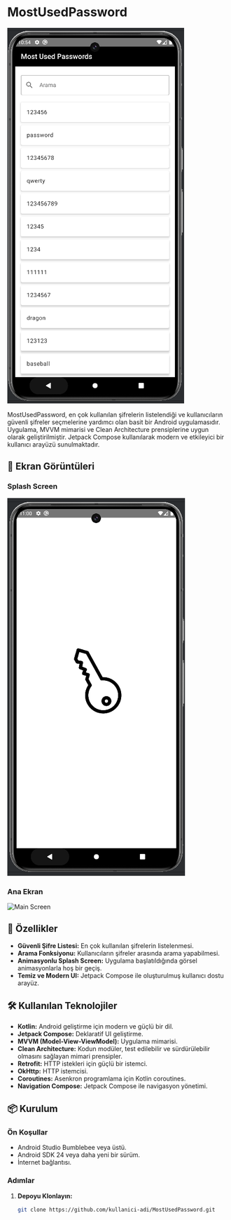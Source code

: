 # MostUsedPassword

![Logo](images/pass.png)

MostUsedPassword, en çok kullanılan şifrelerin listelendiği ve kullanıcıların güvenli şifreler seçmelerine yardımcı olan basit bir Android uygulamasıdır. Uygulama, MVVM mimarisi ve Clean Architecture prensiplerine uygun olarak geliştirilmiştir. Jetpack Compose kullanılarak modern ve etkileyici bir kullanıcı arayüzü sunulmaktadır.

## 📱 Ekran Görüntüleri

### Splash Screen
![Splash Screen](images/splash.png)

### Ana Ekran
![Main Screen](images/main.png)

## 🚀 Özellikler

- **Güvenli Şifre Listesi:** En çok kullanılan şifrelerin listelenmesi.
- **Arama Fonksiyonu:** Kullanıcıların şifreler arasında arama yapabilmesi.
- **Animasyonlu Splash Screen:** Uygulama başlatıldığında görsel animasyonlarla hoş bir geçiş.
- **Temiz ve Modern UI:** Jetpack Compose ile oluşturulmuş kullanıcı dostu arayüz.

## 🛠 Kullanılan Teknolojiler

- **Kotlin:** Android geliştirme için modern ve güçlü bir dil.
- **Jetpack Compose:** Deklaratif UI geliştirme.
- **MVVM (Model-View-ViewModel):** Uygulama mimarisi.
- **Clean Architecture:** Kodun modüler, test edilebilir ve sürdürülebilir olmasını sağlayan mimari prensipler.
- **Retrofit:** HTTP istekleri için güçlü bir istemci.
- **OkHttp:** HTTP istemcisi.
- **Coroutines:** Asenkron programlama için Kotlin coroutines.
- **Navigation Compose:** Jetpack Compose ile navigasyon yönetimi.

## 📦 Kurulum

### Ön Koşullar

- Android Studio Bumblebee veya üstü.
- Android SDK 24 veya daha yeni bir sürüm.
- İnternet bağlantısı.

### Adımlar

1. **Depoyu Klonlayın:**
   ```bash
   git clone https://github.com/kullanici-adi/MostUsedPassword.git
